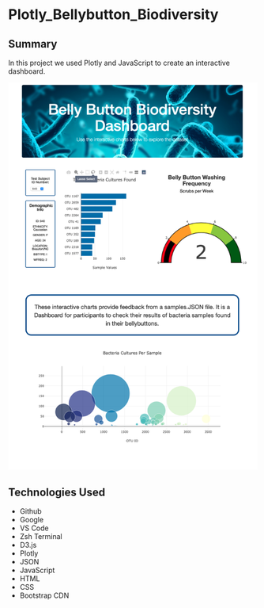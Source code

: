 # Plotly_Bellybutton_Biodiversity

## Summary
In this project we used Plotly and JavaScript to create an interactive dashboard.

![Dashboard Preview](challenge/dashboard.png)

## Technologies Used
- Github
- Google
- VS Code
- Zsh Terminal
- D3.js
- Plotly
- JSON
- JavaScript
- HTML
- CSS
- Bootstrap CDN